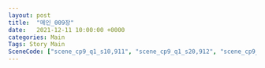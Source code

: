 ```yaml
---
layout: post
title:  "메인_009장"
date:   2021-12-11 10:00:00 +0000
categories: Main
Tags: Story Main
SceneCode: ["scene_cp9_q1_s10,911", "scene_cp9_q1_s20,912", "scene_cp9_q2_s10,921", "scene_cp9_q2_s20,922", "scene_cp9_q3_s10,931", "scene_cp9_q3_s20,932", "scene_cp9_q4_s10,941", "scene_cp9_q4_s20,942", "scene_cp9_q4_s30,943"]
---
```

